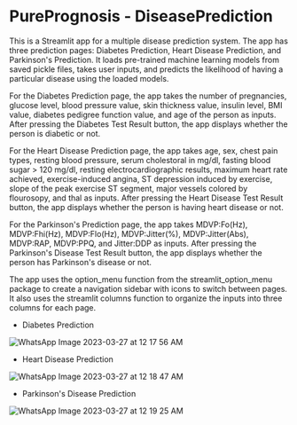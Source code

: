 # PurePrognosis - DiseasePrediction

This is a Streamlit app for a multiple disease prediction system. The app has three prediction pages: Diabetes Prediction, Heart Disease Prediction, and Parkinson's Prediction. It loads pre-trained machine learning models from saved pickle files, takes user inputs, and predicts the likelihood of having a particular disease using the loaded models.

For the Diabetes Prediction page, the app takes the number of pregnancies, glucose level, blood pressure value, skin thickness value, insulin level, BMI value, diabetes pedigree function value, and age of the person as inputs. After pressing the Diabetes Test Result button, the app displays whether the person is diabetic or not.

For the Heart Disease Prediction page, the app takes age, sex, chest pain types, resting blood pressure, serum cholestoral in mg/dl, fasting blood sugar > 120 mg/dl, resting electrocardiographic results, maximum heart rate achieved, exercise-induced angina, ST depression induced by exercise, slope of the peak exercise ST segment, major vessels colored by flourosopy, and thal as inputs. After pressing the Heart Disease Test Result button, the app displays whether the person is having heart disease or not.

For the Parkinson's Prediction page, the app takes MDVP:Fo(Hz), MDVP:Fhi(Hz), MDVP:Flo(Hz), MDVP:Jitter(%), MDVP:Jitter(Abs), MDVP:RAP, MDVP:PPQ, and Jitter:DDP as inputs. After pressing the Parkinson's Disease Test Result button, the app displays whether the person has Parkinson's disease or not.

The app uses the option_menu function from the streamlit_option_menu package to create a navigation sidebar with icons to switch between pages. It also uses the streamlit columns function to organize the inputs into three columns for each page.


* Diabetes Prediction 

![WhatsApp Image 2023-03-27 at 12 17 56 AM](https://user-images.githubusercontent.com/93329536/227797775-62cb40fe-de8a-498d-b706-e2100cf6f3e7.jpeg)


* Heart Disease Prediction

![WhatsApp Image 2023-03-27 at 12 18 47 AM](https://user-images.githubusercontent.com/93329536/227798358-f3b0fb90-9747-4f18-b9b5-45c21aa23a43.jpeg)

* Parkinson's Disease Prediction

![WhatsApp Image 2023-03-27 at 12 19 25 AM](https://user-images.githubusercontent.com/93329536/227798407-04c97eed-b372-4233-a4c9-5245bbacf288.jpeg)


